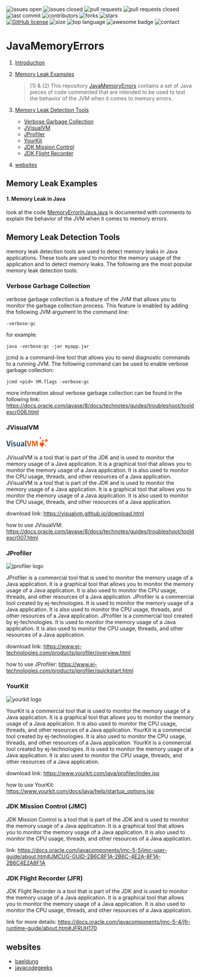 ![issues open](https://img.shields.io/github/issues/mohamedBoujdi/JavaMemoryErrors)
![issues closed](https://img.shields.io/github/issues-closed/mohamedBoujdi/JavaMemoryErrors)
![pull requests](https://img.shields.io/github/issues-pr/mohamedBoujdi/JavaMemoryErrors)
![pull requests closed](https://img.shields.io/github/issues-pr-closed/mohamedBoujdi/JavaMemoryErrors)
![last commit](https://img.shields.io/github/last-commit/mohamedBoujdi/JavaMemoryErrors)
![contributors](https://img.shields.io/github/contributors/mohamedBoujdi/JavaMemoryErrors)
![forks](https://img.shields.io/github/forks/mohamedBoujdi/JavaMemoryErrors)
![stars](https://img.shields.io/github/stars/mohamedBoujdi/JavaMemoryErrors)  
[![GitHub license](https://img.shields.io/github/license/mohamedBoujdi/JavaMemoryErrors?style=plastic)](https://github.com/mohamedBoujdi/JavaMemoryErrors/blob/main/LICENSE.txt)
![size](https://img.shields.io/github/repo-size/mohamedBoujdi/JavaMemoryErrors)
![top language](https://img.shields.io/github/languages/top/mohamedBoujdi/JavaMemoryErrors)
![awesome badge](https://awesome.re/badge-flat2.svg)
![contact](https://img.shields.io/badge/contact-%24%20%7B%20boujdi.medz@gmail.com%20%7D-orange)

# JavaMemoryErrors

1. [Introduction](#introduction)

2. [Memory Leak Examples](#memory-leak-examples)
   > (1) & (2) This repository [JavaMemoryErrors]( https://github.com/mohamedBoujdi/JavaMemoryErrors) contains a set of Java pieces of code commented that are intended to be used to test the behavior of the JVM when it comes to memory errors.
3. [Memory Leak Detection Tools](#memory-leak-detection)
    - [Verbose Garbage Collection](#verbose-garbage-collection)
    - [JVisualVM](#jvisualvm)
    - [JProfiler](#jprofiler)
    - [YourKit](#yourkit)
    - [JDK Mission Control](#jdk-mission-control)
    - [JDK Flight Recorder](#jdk-flight-recorder)
4. [websites](#websites)


## Memory Leak Examples

#### 1. Memory Leak in Java
  look at the code [MemoryErrorInJava.java](docs/src/main/java/org.example/MemoryErrorInJava.java) is documented with comments to explain the behavior of the JVM when it comes to memory errors.
## Memory Leak Detection Tools
  memory leak detection tools are used to detect memory leaks in Java applications. These tools are used to monitor the memory usage of the application and to detect memory leaks. The following are the most popular memory leak detection tools:
### Verbose Garbage Collection
 verbose garbage collection is a feature of the JVM that allows you to monitor the garbage collection process. This feature is enabled by adding the following JVM argument to the command line:
```   
-verbose:gc
```
for example:
```
java -verbose:gc -jar myapp.jar
```
jcmd is a command-line tool that allows you to send diagnostic commands to a running JVM. The following command can be used to enable verbose garbage collection:
```
jcmd <pid> VM.flags -verbose:gc
```
more information about verbose garbage collection can be found in the following link:
https://docs.oracle.com/javase/8/docs/technotes/guides/troubleshoot/tooldescr006.html
### JVisualVM
 ![img.png](img.png)

 JVisualVM is a tool that is part of the JDK and is used to monitor the memory usage of a Java application. It is a graphical tool that allows you to monitor the memory usage of a Java application. It is also used to monitor the CPU usage, threads, and other resources of a Java application. JVisualVM is a tool that is part of the JDK and is used to monitor the memory usage of a Java application. It is a graphical tool that allows you to monitor the memory usage of a Java application. It is also used to monitor the CPU usage, threads, and other resources of a Java application.
 
download link: https://visualvm.github.io/download.html

how to use JVisualVM: https://docs.oracle.com/javase/8/docs/technotes/guides/troubleshoot/tooldescr007.html

### JProfiler
![jprofiler logo](https://www.ej-technologies.com/images/product_banners/jprofiler_large.png)

 JProfiler is a commercial tool that is used to monitor the memory usage of a Java application. It is a graphical tool that allows you to monitor the memory usage of a Java application. It is also used to monitor the CPU usage, threads, and other resources of a Java application.
JProfiler is a commercial tool created by ej-technologies. It is used to monitor the memory usage of a Java application. It is also used to monitor the CPU usage, threads, and other resources of a Java application. JProfiler is a commercial tool created by ej-technologies. It is used to monitor the memory usage of a Java application. It is also used to monitor the CPU usage, threads, and other resources of a Java application.

download link: https://www.ej-technologies.com/products/jprofiler/overview.html

how to use JProfiler: https://www.ej-technologies.com/products/jprofiler/quickstart.html

### YourKit
![yourkit logo](https://www.yourkit.com/images/yklogo.png)

 YourKit is a commercial tool that is used to monitor the memory usage of a Java application. It is a graphical tool that allows you to monitor the memory usage of a Java application. It is also used to monitor the CPU usage, threads, and other resources of a Java application.
YourKit is a commercial tool created by ej-technologies. It is also used to monitor the CPU usage, threads, and other resources of a Java application. YourKit is a commercial tool created by ej-technologies. It is used to monitor the memory usage of a Java application. It is also used to monitor the CPU usage, threads, and other resources of a Java application.

download link: https://www.yourkit.com/java/profiler/index.jsp

how to use YourKit: https://www.yourkit.com/docs/java/help/startup_options.jsp

### JDK Mission Control (JMC)
 JDK Mission Control is a tool that is part of the JDK and is used to monitor the memory usage of a Java application. It is a graphical tool that allows you to monitor the memory usage of a Java application. It is also used to monitor the CPU usage, threads, and other resources of a Java application.

link: https://docs.oracle.com/javacomponents/jmc-5-5/jmc-user-guide/about.htm#JMCUG-GUID-2B6C8F1A-2B6C-4E2A-8F1A-2B6C4E2A8F1A

### JDK Flight Recorder (JFR)
 JDK Flight Recorder is a tool that is part of the JDK and is used to monitor the memory usage of a Java application. It is a graphical tool that allows you to monitor the memory usage of a Java application. It is also used to monitor the CPU usage, threads, and other resources of a Java application.
 
link for more details: https://docs.oracle.com/javacomponents/jmc-5-4/jfr-runtime-guide/about.htm#JFRUH170

## websites
- [baeldung](https://www.baeldung.com/java-memory-leak)
- [javacodegeeks](https://www.javacodegeeks.com/2015/08/java-memory-leaks.html)
    
